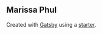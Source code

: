 ## Marissa Phul

Created with [Gatsby](https://www.gatsbyjs.org) using a [starter](https://www.gatsbyjs.org/docs/gatsby-starters/).
